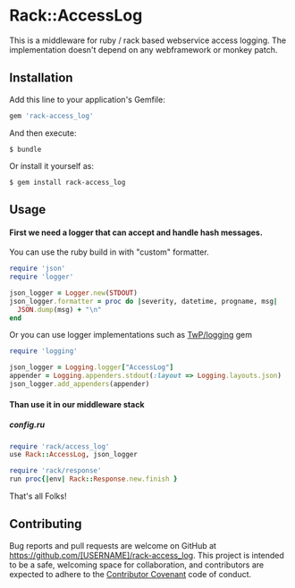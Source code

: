 # Rack::AccessLog

This is a middleware for ruby / rack based webservice access logging.
The implementation doesn't depend on any webframework or monkey patch.

## Installation

Add this line to your application's Gemfile:

```ruby
gem 'rack-access_log'
```

And then execute:

    $ bundle

Or install it yourself as:

    $ gem install rack-access_log

## Usage

#### First we need a logger that can accept and handle hash messages.

You can use the ruby build in with "custom" formatter.

```ruby
require 'json'
require 'logger'

json_logger = Logger.new(STDOUT)
json_logger.formatter = proc do |severity, datetime, progname, msg|
  JSON.dump(msg) + "\n"
end
```

Or you can use logger implementations such as [TwP/logging](https://github.com/TwP/logging) gem

```ruby
require 'logging'

json_logger = Logging.logger["AccessLog"]
appender = Logging.appenders.stdout(:layout => Logging.layouts.json)
json_logger.add_appenders(appender)
```

#### Than use it in our middleware stack
##### config.ru

```ruby
require 'rack/access_log'
use Rack::AccessLog, json_logger

require 'rack/response'
run proc{|env| Rack::Response.new.finish }
```

That's all Folks!

## Contributing

Bug reports and pull requests are welcome on GitHub at https://github.com/[USERNAME]/rack-access_log. This project is intended to be a safe, welcoming space for collaboration, and contributors are expected to adhere to the [Contributor Covenant](http://contributor-covenant.org) code of conduct.

